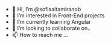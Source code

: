 - 👋 Hi, I’m @sofiaaltamiranob
- 👀 I’m interested in Front-End projects
- 🌱 I’m currently learning Angular
- 💞️ I’m looking to collaborate on..
- 📫 How to reach me ...

<!---
sofiaaltamiranob/sofiaaltamiranob is a ✨ special ✨ repository because its `README.md` (this file) appears on your GitHub profile.
You can click the Preview link to take a look at your changes.
--->

